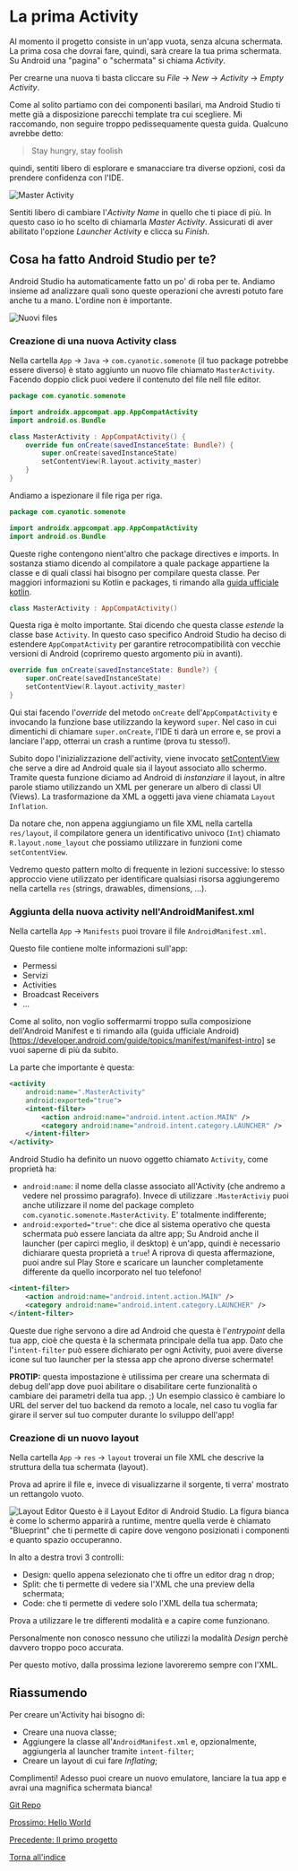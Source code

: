 # La prima Activity
Al momento il progetto consiste in un'app vuota, senza alcuna schermata.
La prima cosa che dovrai fare, quindi, sarà creare la tua prima schermata. Su Android una "pagina" o "schermata" si 
chiama _Activity_.

Per crearne una nuova ti basta cliccare su _File_ -> _New_ -> _Activity_ -> _Empty Activity_.

Come al solito partiamo con dei componenti basilari, ma Android Studio ti mette già a disposizione parecchi template tra
cui scegliere. Mi raccomando, non seguire troppo pedissequamente questa guida. Qualcuno avrebbe detto:

> Stay hungry, stay foolish

quindi, sentiti libero di esplorare e smanacciare tra diverse opzioni, così da prendere confidenza con l'IDE.

![Master Activity](media/1.3/master_activity.png)

Sentiti libero di cambiare l'_Activity Name_ in quello che ti piace di più. In questo caso io ho scelto di chiamarla 
_Master Activity_. Assicurati di aver abilitato l'opzione _Launcher Activity_ e clicca su _Finish_.

## Cosa ha fatto Android Studio per te?
Android Studio ha automaticamente fatto un po' di roba per te. Andiamo insieme ad analizzare quali sono queste 
operazioni che avresti potuto fare anche tu a mano. L'ordine non è importante.

![Nuovi files](media/1.3/activity_files.png)

### Creazione di una nuova Activity class
Nella cartella `App` -> `Java` -> `com.cyanotic.somenote` (il tuo package potrebbe essere diverso) è stato aggiunto un
nuovo file chiamato `MasterActivity`. Facendo doppio click puoi vedere il contenuto del file nell file editor.

```kotlin
package com.cyanotic.somenote

import androidx.appcompat.app.AppCompatActivity
import android.os.Bundle

class MasterActivity : AppCompatActivity() {
    override fun onCreate(savedInstanceState: Bundle?) {
        super.onCreate(savedInstanceState)
        setContentView(R.layout.activity_master)
    }
}
```

Andiamo a ispezionare il file riga per riga.

```kotlin
package com.cyanotic.somenote

import androidx.appcompat.app.AppCompatActivity
import android.os.Bundle
```
Queste righe contengono nient'altro che package directives e imports. In sostanza stiamo dicendo al compilatore a quale
package appartiene la classe e di quali classi hai bisogno per compilare questa classe.
Per maggiori informazioni su Kotlin e packages, ti rimando alla
[guida ufficiale kotlin](https://kotlinlang.org/docs/packages.html).

```kotlin
class MasterActivity : AppCompatActivity()
```
Questa riga è molto importante. Stai dicendo che questa classe _estende_ la classe base `Activity`. In questo caso
specifico Android Studio ha deciso di estendere `AppCompatActivity` per garantire retrocompatibilità con vecchie
versioni di Android (copriremo questo argomento più in avanti).

```kotlin
override fun onCreate(savedInstanceState: Bundle?) { 
    super.onCreate(savedInstanceState)
    setContentView(R.layout.activity_master)
}
```
Qui stai facendo l'_override_ del metodo `onCreate` dell'`AppCompatActivity` e invocando la funzione base utilizzando
la keyword `super`. Nel caso in cui dimentichi di chiamare `super.onCreate`, l'IDE ti darà un errore e, se provi a
lanciare l'app, otterrai un crash a runtime (prova tu stesso!).

Subito dopo l'inizializzazione dell'activity, viene invocato 
[setContentView](https://developer.android.com/reference/android/app/Activity#setContentView(int)) 
che serve a dire ad Android quale sia il layout associato allo schermo. Tramite questa funzione diciamo ad Android di
_instanziare_ il layout, in altre parole stiamo utilizzando un XML per generare un albero di classi UI (Views). 
La trasformazione da XML a oggetti java viene chiamata `Layout Inflation`.

Da notare che, non appena aggiungiamo un file XML nella cartella `res/layout`, il compilatore genera un identificativo
univoco (`Int`) chiamato `R.layout.nome_layout` che possiamo utilizzare in funzioni come `setContentView`.

Vedremo questo pattern molto di frequente in lezioni successive: lo stesso approccio viene utilizzato per identificare
 qualsiasi risorsa aggiungeremo nella cartella `res` (strings, drawables, dimensions, ...).

### Aggiunta della nuova activity nell'AndroidManifest.xml

Nella cartella `App` -> `Manifests` puoi trovare il file `AndroidManifest.xml`.

Questo file contiene molte informazioni sull'app:
- Permessi
- Servizi
- Activities
- Broadcast Receivers
- ...

Come al solito, non voglio soffermarmi troppo sulla composizione dell'Android Manifest e ti rimando alla
(guida ufficiale Android)[https://developer.android.com/guide/topics/manifest/manifest-intro] se vuoi saperne di più da 
subito.

La parte che importante è questa:
```xml
<activity
    android:name=".MasterActivity"
    android:exported="true">
    <intent-filter>
        <action android:name="android.intent.action.MAIN" />
        <category android:name="android.intent.category.LAUNCHER" />
    </intent-filter>
</activity>
```

Android Studio ha definito un nuovo oggetto chiamato `Activity`, come proprietà ha:
- `android:name`: il nome della classe associato all'Activity (che andremo a vedere nel prossimo paragrafo). 
Invece di utilizzare `.MasterActiviy` puoi anche utilizzare il nome del package completo 
`com.cyanotic.somenote.MasterActivity`. E' totalmente indifferente;
- `android:exported="true"`: che dice al sistema operativo che questa schermata può essere lanciata da altre app; 
Su Android anche il launcher (per capirci meglio, il desktop) è un'app, quindi è necessario dichiarare questa proprietà
a `true`! A riprova di questa affermazione, puoi andre sul Play Store e scaricare un launcher completamente differente 
da quello incorporato nel tuo telefono!

```xml
<intent-filter>
    <action android:name="android.intent.action.MAIN" />
    <category android:name="android.intent.category.LAUNCHER" />
</intent-filter>
```
Queste due righe servono a dire ad Android che questa è l'_entrypoint_ della tua app, cioè che questa è la 
schermata principale della tua app. Dato che l'`intent-filter` può essere dichiarato per ogni Activity, puoi avere diverse icone sul tuo launcher per la
stessa app che aprono diverse schermate!

**PROTIP:** questa impostazione è utilissima per creare una schermata di debug dell'app dove puoi abilitare o 
disabilitare certe funzionalità o cambiare dei parametri della tua app. ;) Un esempio classico è cambiare lo URL del server del tuo backend da remoto a locale, nel caso tu voglia far girare il
server sul tuo computer durante lo sviluppo dell'app!

### Creazione di un nuovo layout
Nella cartella `App` -> `res` -> `layout` troverai un file XML che descrive la struttura della tua schermata (layout).

Prova ad aprire il file e, invece di visualizzarne il sorgente, ti verra' mostrato un rettangolo vuoto.

![Layout Editor](media/1.3/layout_editor.png)
Questo è il Layout Editor di Android Studio. La figura bianca è come lo schermo apparirà a runtime, mentre quella verde
è chiamato "Blueprint" che ti permette di capire dove vengono posizionati i componenti e quanto spazio occuperanno. 

In alto a destra trovi 3 controlli:
- Design: quello appena selezionato che ti offre un editor drag n drop;
- Split: che ti permette di vedere sia l'XML che una preview della schermata;
- Code: che ti permette di vedere solo l'XML della tua schermata;

Prova a utilizzare le tre differenti modalità e a capire come funzionano.

Personalmente non conosco nessuno che utilizzi la modalità _Design_ perchè davvero troppo poco accurata.

Per questo motivo, dalla prossima lezione lavoreremo sempre con l'XML.

## Riassumendo
Per creare un'Activity hai bisogno di:
- Creare una nuova classe;
- Aggiungere la classe all'`AndroidManifest.xml` e, opzionalmente, aggiungerla al launcher tramite `intent-filter`;
- Creare un layout di cui fare _Inflating_;

Complimenti! Adesso puoi creare un nuovo emulatore, lanciare la tua app e avrai una magnifica schermata bianca!

[Git Repo](https://github.com/Otacon/Practical-Kotlin/tree/main/1.3-Activity)

[Prossimo: Hello World](1.4_hello_world.md)

[Precedente: Il primo progetto](1.2_first_project.md)

[Torna all'indice](index_of_content.md)